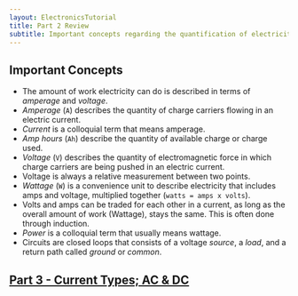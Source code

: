 ```yaml
---
layout: ElectronicsTutorial
title: Part 2 Review
subtitle: Important concepts regarding the quantification of electricity.
---
```


## Important Concepts

 * The amount of work electricity can do is described in terms of _amperage_ and _voltage_.
 * _Amperage_ (`A`) describes the quantity of charge carriers flowing in an electric current.
 * _Current_ is a colloquial term that means amperage.
 * _Amp hours_ (`Ah`) describe the quantity of available charge or charge used.
 * _Voltage_ (`V`) describes the quantity of electromagnetic force in which charge carriers are being pushed in an electric current.
 * Voltage is always a relative measurement between two points.
 * _Wattage_ (`W`) is a convenience unit to describe electricity that includes amps and voltage, multiplied together (`watts = amps x volts`).
 * Volts and amps can be traded for each other in a current, as long as the overall amount of work (Wattage), stays the same. This is often done through induction.
 * _Power_ is a colloquial term that usually means wattage.
 * Circuits are closed loops that consists of a voltage _source_, a _load_, and a return path called _ground_ or _common_.

## [Part 3 - Current Types; AC & DC](../../Part3/Current_Types)
